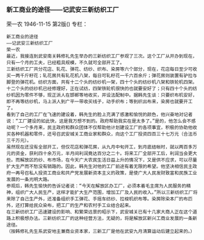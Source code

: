 ### 新工商业的途径——记武安三新纺织工厂
荣一农
1946-11-15
第2版()
专栏：

    新工商业的途径
    ——记武安三新纺织工厂
    荣一农
    最近，我接连到武安南关韩修礼先生举办的三新纺织工厂参观了三次。这个工厂从开办到现在，只有一个月的工夫，已经粗具规模，不久就可全部开工了。
    三新纺织工厂共分花店、轧花、弹花、纺纱、织布、染房等六个部分，现在，花店每日至少可收买一两千斤籽花；轧花房共有轧花机八架，每日可轧籽花一千六百余斤；弹花房则装置有驴拉与脚登的弹花机。纺织方面，共有十二个头的纺纱机一架，四十个头的纺纱机八架和铁轮机四架。十二个头的纺纱机已经修理好，正在试纺，四架铁轮机很快的也就要安好了；只有四十个头的纺纱机因为零件不够，现正派人在邯郸等地收买，并设法配制中。据韩先生谈：只要织布机安好，即不再等纺纱机，马上派人到广平一带收买线子，动手织布；等到织出布来，染房也就要开工了。
    看到了自己的工厂在飞速的建设着，韩先生的脸上充满了感激和愉悦的颜色，他兴奋地对记者说：“工厂建设的如此快，这是我万想不到的。政府帮助我实在是太多了。”是的，他怎么会不感动呢？一个多月来，民主政府和群众团体不仅帮助他计划建设工厂的各项事宜，积极的协助他收买各种机器和零件，还号召武安城关工商业家和群众，向这个工厂投资四百三十七万元（合法币三千万元）。
    虽然现在还没有全部开工，但仅花店和弹花房，从九月中旬开工，到月底结帐时，就以两百多万元的资金，获利四十余万元，半月间利润竟达百分之二十。将来工厂全部开工后，利润当会更大些。而解放区的纱、布市场，在今天广大农民生活日益上升的情况下，又是供不应求，可以尽量扩大生产而不愁没有销路的。因此，韩先生对他的工厂前途有着无限的希望。他坚决相信民主政府一再号召私人投资工商业和共产党发展新资本主义的政策，是使广大人民发财致富和民族工业发展的一条光明大路。
    参观后，韩先生愉快的告诉记者说：“今天在解放区办工厂，必须本着毛主席为人民服务的精神，组织广大人民生产，这样才能扩大生产范围，增加工厂及人民的收入。”所以三新纺织工厂将来除了自己生产外，还准备组织手工弹花、手摇车纺纱、拉梭机织布等。染房除染本厂的布匹外，还打算给民众染布，把工厂的生产和农村手工业结合起来。
    在三新纺织工厂迅速建设的影响、和繁荣远景的昭示下，武安城关已有十几家大商人正在这个道路上积极想办法。三新纺织工厂的这种经营方法，无疑的，将是解放区新兴工商业发展的一条新途径。                
    （按韩修礼先生系武安地主兼商业资本家，三新工厂是他在武安九月清算运动后建立起来的。）

